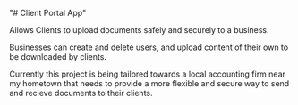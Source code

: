 "# Client Portal App" 

Allows Clients to upload documents safely and securely to a business.

Businesses can create and delete users, and upload content of their own to be downloaded by clients.

Currently this project is being tailored towards a local accounting firm near my hometown that needs
to provide a more flexible and secure way to send and recieve documents to their clients.
